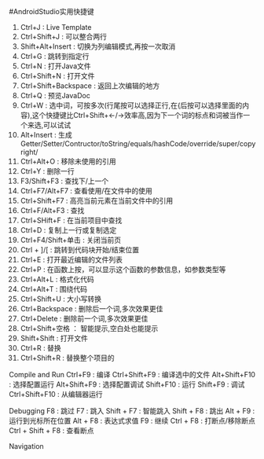 #AndroidStudio实用快捷键

1. Ctrl+J : Live Template
1. Ctrl+Shift+J : 可以整合两行
2. Shift+Alt+Insert : 切换为列编辑模式,再按一次取消
3. Ctrl+G : 跳转到指定行
4. Ctrl+N : 打开Java文件
5. Ctrl+Shift+N : 打开文件
6. Ctrl+Shift+Backspace : 返回上次编辑的地方
7. Ctrl+Q : 预览JavaDoc
8. Ctrl+W : 选中词，可按多次(行尾按可以选择正行,在{后按可以选择里面的内容),这个快捷键比Ctrl+Shift+←/→效率高,因为下一个词的标点和词被当作一个来选,可以试试
9. Alt+Insert : 生成Getter/Setter/Contructor/toString/equals/hashCode/override/super/copyright/
10. Ctrl+Alt+O : 移除未使用的引用
11. Ctrl+Y : 删除一行
12. F3/Shift+F3 : 查找下/上一个
13. Ctrl+F7/Alt+F7 : 查看使用/在文件中的使用
15. Ctrl+Shift+F7 : 高亮当前元素在当前文件中的引用
13. Ctrl+F/Alt+F3 : 查找
14. Ctrl+SHift+F : 在当前项目中查找
16. Ctrl+D : 复制上一行或复制选定
17. Ctrl+F4/Shift+单击 : 关闭当前页
18. Ctrl + ]/[ : 跳转到代码块开始/结束位置
19. Ctrl+E : 打开最近编辑的文件列表
20. Ctrl+P : 在函数上按，可以显示这个函数的参数信息，如参数类型等
21. Ctrl+Alt+L : 格式化代码
22. Ctrl+Alt+T : 围绕代码
23. Ctrl+Shift+U : 大小写转换
24. Ctrl+Backspace : 删除后一个词,多次效果更佳
25. Ctrl+Delete : 删除前一个词,多次效果更佳
26. Ctrl+Shift+空格 ： 智能提示,空白处也能提示
27. Shift+Shift : 打开文件
28. Ctrl+R : 替换
29. Ctrl+Shift+R : 替换整个项目的

Compile and Run
Ctrl+F9 : 编译
Ctrl+Shift+F9 : 编译选中的文件
Alt+Shift+F10 : 选择配置运行
Alt+Shift+F9 : 选择配置调试
Shift+F10 : 运行
Shift+F9 : 调试
Ctrl+Shift+F10 : 从编辑器运行

Debugging
F8 : 跳过
F7 : 跳入
Shift + F7 : 智能跳入
Shift + F8 : 跳出
Alt + F9 : 运行到光标所在位置
Alt + F8 : 表达式求值
F9 : 继续
Ctrl + F8 : 打断点/移除断点
Ctrl + Shift + F8 : 查看断点

Navigation


